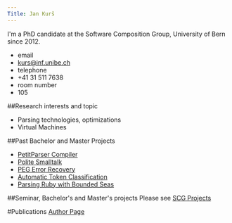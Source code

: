 ```yaml
---
Title: Jan Kurš
---
```


I'm a PhD candidate at the Software Composition Group, University of Bern since 2012.

-  email
-  <a href=mailto:kurs@iam.unibe.ch>kurs@inf.unibe.ch</a>
-  telephone
- \+41 31 511 7638
-  room number
-  105

##Research interests and topic

-  Parsing technologies, optimizations
-  Virtual Machines

##Past Bachelor and Master Projects

-  [PetitParser Compiler](%base_url%/research/petitcompiler)
-  [Polite Smalltalk](%base_url%/research/Polite)
-  [PEG Error Recovery](%base_url%/wiki/projects/archive/ErrorRecovery)
-  [Automatic Token Classification](%base_url%/wiki/projects/archive/tokenclassification)
-  [Parsing Ruby with Bounded Seas](%base_url%/wiki/projects/archive/BoundedSeasRuby)


##Seminar, Bachelor's and Master's projects
Please see [SCG Projects](%base_url%/wiki/projects)

#Publications
[Author Page](%assets_url%/scgbib/?query=kursjan&filter=Year)
